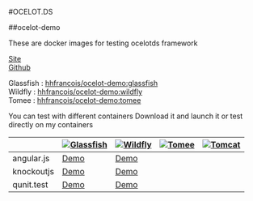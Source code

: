 #OCELOT.DS

##ocelot-demo

These are docker images for testing ocelotds framework

[Site](http://hhdevelopment.github.io/ocelot/)   
[Github](https://github.com/hhdevelopment/ocelot)

Glassfish : [hhfrancois/ocelot-demo:glassfish](https://github.com/hhdevelopment/ocelot-demo/blob/glassfish/Dockerfile)    
Wildfly : [hhfrancois/ocelot-demo:wildfly](https://github.com/hhdevelopment/ocelot-demo/blob/wildfly/Dockerfile)    
Tomee : [hhfrancois/ocelot-demo:tomee](https://github.com/hhdevelopment/ocelot-demo/blob/tomee/Dockerfile)    

You can test with different containers
Download it and launch it or test directly on my containers

|  | [![Glassfish](http://glassfish.java.net/glassfish_buttons/GlassFish-logo-lg-text.gif)](https://glassfish.java.net/)  | [![Wildfly](images/wildfly.png)](http://wildfly.org/) | [![Tomee](images/tomee.png)](http://tomee.apache.org/apache-tomee.html) | [![Tomcat](images/tomcat.png)](https://tomcat.apache.org/) |
|-----------------------------------------------------------------------------------------------|----------|---------|---------|---------|
| angular.js |  [Demo](http://demo.ocelotdes.org/ocelot-test/) | [Demo](http://demo.hhdev.fr:81/ocelot-test/) | | |
| knockoutjs |  [Demo](http://demo.ocelotdes.org/ocelot-test/knockout.html) | [Demo](http://demo.ocelotdes.org:81/ocelot-test/knockout.html) | | |
| qunit.test |  [Demo](http://demo.ocelotdes.org/ocelot-test/test.html) | [Demo](http://demo.ocelotdes.org:81/ocelot-test/test.html) | | |







